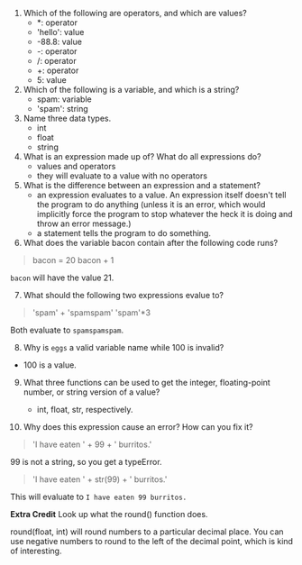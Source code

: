 1. Which of the following are operators, and which are values?
    - \*: operator
    - 'hello': value
    - -88.8: value
    - \-: operator
    - /: operator
    - +: operator
    - 5: value
2. Which of the following is a variable, and which is a string?
    - spam: variable
    - 'spam': string
3. Name three data types.
    - int
    - float
    - string
4. What is an expression made up of? What do all expressions do?
    - values and operators
    - they will evaluate to a value with no operators
5. What is the difference between an expression and a statement?
    - an expression evaluates to a value. An expression itself doesn't tell the program to do anything (unless it is an error, which would implicitly force the program to stop whatever the heck it is doing and throw an error message.)
    - a statement tells the program to do something.
6. What does the variable bacon contain after the following code runs?

> bacon = 20
> bacon + 1

`bacon` will have the value 21.

7. What should the following two expressions evalue to?

> 'spam' + 'spamspam'
> 'spam'\*3

Both evaluate to `spamspamspam`.

8. Why is `eggs` a valid variable name while 100 is invalid?

- 100 is a value.

9. What three functions can be used to get the integer, floating-point number, or string version of a value?
    - int, float, str, respectively.

10. Why does this expression cause an error? How can you fix it?

> 'I have eaten ' + 99 + ' burritos.'

99 is not a string, so you get a typeError.

> 'I have eaten ' + str(99) + ' burritos.'

This will evaluate to `I have eaten 99 burritos.`

**Extra Credit** Look up what the round() function does.
 
round(float, int) will round numbers to a particular decimal place. You can use negative numbers to round to the left of the decimal point, which is kind of interesting.

